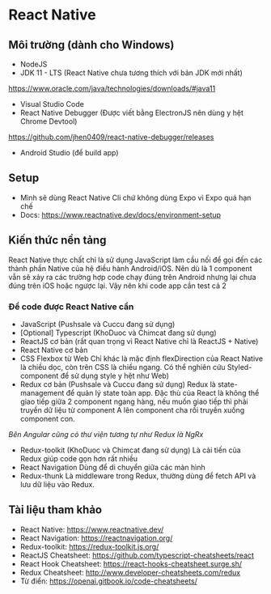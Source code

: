 # React Native

## Môi trường (dành cho Windows)
- NodeJS
- JDK 11 - LTS (React Native chưa tương thích với bản JDK mới nhất)

https://www.oracle.com/java/technologies/downloads/#java11

- Visual Studio Code
- React Native Debugger (Được viết bằng ElectronJS nên dùng y hệt Chrome Devtool) 

https://github.com/jhen0409/react-native-debugger/releases

- Android Studio (để build app)

## Setup
- Mình sẽ dùng React Native Cli chứ không dùng Expo vì Expo quá hạn chế
- Docs: https://www.reactnative.dev/docs/environment-setup

## Kiến thức nền tảng

React Native thực chất chỉ là sử dụng JavaScript làm cầu nối để gọi đến các thành phần Native của hệ điều hành Android/iOS. Nên dù là 1 component vẫn sẽ xảy ra các trường hợp code chạy đúng trên Android nhưng lại chưa đúng trên iOS hoặc ngược lại. Vậy nên khi code app cần test cả 2

### Để code được React Native cần
- JavaScript (Pushsale và Cuccu đang sử dụng)
- [Optional] Typescript (KhoDuoc và Chimcat đang sử dụng)
- ReactJS cơ bản (rất quan trọng vì React Native chỉ là ReactJS + Native)
- React Native cơ bản
- CSS Flexbox từ Web
Chỉ khác là mặc định flexDirection của React Native là chiều dọc, còn trên CSS là chiều ngang. Có thể nghiên cứu Styled-component để sử dụng style y hệt như Web)
- Redux cơ bản (Pushsale và Cuccu đang sử dụng)
Redux là state-management để quản lý state toàn app. Đặc thù của React là không thể giao tiếp giữa 2 component ngang hàng, nếu muốn giao tiếp thì phải truyền dữ liệu từ component A lên component cha rồi truyền xuống component con.

*Bên Angular cũng có thư viện tương tự như Redux là NgRx*

- Redux-toolkit (KhoDuoc và Chimcat đang sử dụng)
Là cải tiến của Redux giúp code gọn hơn rất nhiều
- React Navigation
Dùng để di chuyển giữa các màn hình
- Redux-thunk
Là middleware trong Redux, thường dùng để fetch API và lưu dữ liệu vào Redux.

## Tài liệu tham khảo
- React Native: https://www.reactnative.dev/
- React Navigation: https://reactnavigation.org/
- Redux-toolkit: https://redux-toolkit.js.org/
- ReactJS Cheatsheet: https://github.com/typescript-cheatsheets/react
- React Hook Cheatsheet: https://react-hooks-cheatsheet.surge.sh/
- Redux Cheatsheet: http://www.developer-cheatsheets.com/redux
- Từ điển: https://openai.gitbook.io/code-cheatsheets/
